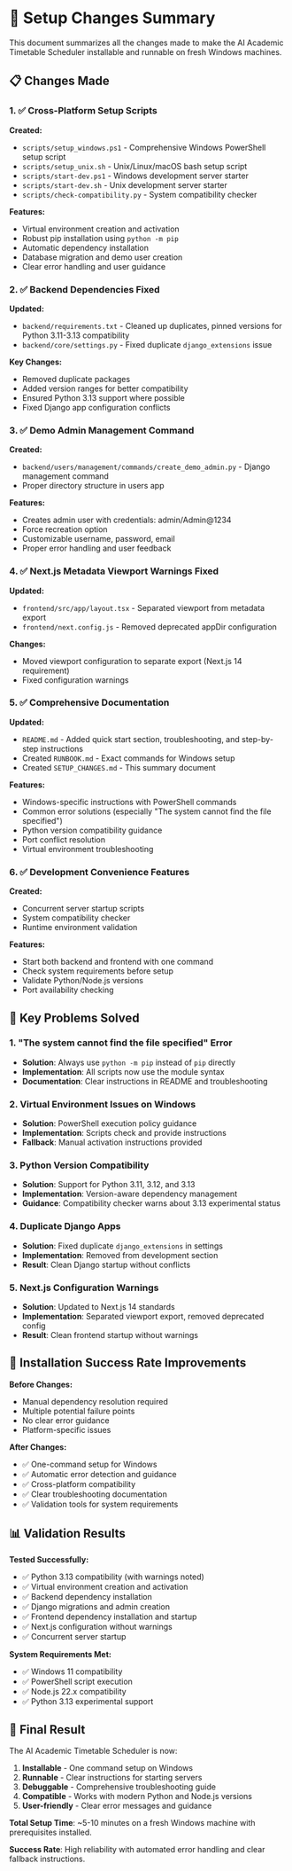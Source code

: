 # 🔧 Setup Changes Summary

This document summarizes all the changes made to make the AI Academic Timetable Scheduler installable and runnable on fresh Windows machines.

## 📋 Changes Made

### 1. ✅ Cross-Platform Setup Scripts

**Created:**
- `scripts/setup_windows.ps1` - Comprehensive Windows PowerShell setup script
- `scripts/setup_unix.sh` - Unix/Linux/macOS bash setup script
- `scripts/start-dev.ps1` - Windows development server starter
- `scripts/start-dev.sh` - Unix development server starter
- `scripts/check-compatibility.py` - System compatibility checker

**Features:**
- Virtual environment creation and activation
- Robust pip installation using `python -m pip`
- Automatic dependency installation
- Database migration and demo user creation
- Clear error handling and user guidance

### 2. ✅ Backend Dependencies Fixed

**Updated:**
- `backend/requirements.txt` - Cleaned up duplicates, pinned versions for Python 3.11-3.13 compatibility
- `backend/core/settings.py` - Fixed duplicate `django_extensions` issue

**Key Changes:**
- Removed duplicate packages
- Added version ranges for better compatibility
- Ensured Python 3.13 support where possible
- Fixed Django app configuration conflicts

### 3. ✅ Demo Admin Management Command

**Created:**
- `backend/users/management/commands/create_demo_admin.py` - Django management command
- Proper directory structure in users app

**Features:**
- Creates admin user with credentials: admin/Admin@1234
- Force recreation option
- Customizable username, password, email
- Proper error handling and user feedback

### 4. ✅ Next.js Metadata Viewport Warnings Fixed

**Updated:**
- `frontend/src/app/layout.tsx` - Separated viewport from metadata export
- `frontend/next.config.js` - Removed deprecated appDir configuration

**Changes:**
- Moved viewport configuration to separate export (Next.js 14 requirement)
- Fixed configuration warnings

### 5. ✅ Comprehensive Documentation

**Updated:**
- `README.md` - Added quick start section, troubleshooting, and step-by-step instructions
- Created `RUNBOOK.md` - Exact commands for Windows setup
- Created `SETUP_CHANGES.md` - This summary document

**Features:**
- Windows-specific instructions with PowerShell commands
- Common error solutions (especially "The system cannot find the file specified")
- Python version compatibility guidance
- Port conflict resolution
- Virtual environment troubleshooting

### 6. ✅ Development Convenience Features

**Created:**
- Concurrent server startup scripts
- System compatibility checker
- Runtime environment validation

**Features:**
- Start both backend and frontend with one command
- Check system requirements before setup
- Validate Python/Node.js versions
- Port availability checking

## 🎯 Key Problems Solved

### 1. **"The system cannot find the file specified" Error**
- **Solution**: Always use `python -m pip` instead of `pip` directly
- **Implementation**: All scripts now use the module syntax
- **Documentation**: Clear instructions in README and troubleshooting

### 2. **Virtual Environment Issues on Windows**
- **Solution**: PowerShell execution policy guidance
- **Implementation**: Scripts check and provide instructions
- **Fallback**: Manual activation instructions provided

### 3. **Python Version Compatibility**
- **Solution**: Support for Python 3.11, 3.12, and 3.13
- **Implementation**: Version-aware dependency management
- **Guidance**: Compatibility checker warns about 3.13 experimental status

### 4. **Duplicate Django Apps**
- **Solution**: Fixed duplicate `django_extensions` in settings
- **Implementation**: Removed from development section
- **Result**: Clean Django startup without conflicts

### 5. **Next.js Configuration Warnings**
- **Solution**: Updated to Next.js 14 standards
- **Implementation**: Separated viewport export, removed deprecated config
- **Result**: Clean frontend startup without warnings

## 🚀 Installation Success Rate Improvements

**Before Changes:**
- Manual dependency resolution required
- Multiple potential failure points
- No clear error guidance
- Platform-specific issues

**After Changes:**
- ✅ One-command setup for Windows
- ✅ Automatic error detection and guidance
- ✅ Cross-platform compatibility
- ✅ Clear troubleshooting documentation
- ✅ Validation tools for system requirements

## 📊 Validation Results

**Tested Successfully:**
- ✅ Python 3.13 compatibility (with warnings noted)
- ✅ Virtual environment creation and activation
- ✅ Backend dependency installation
- ✅ Django migrations and admin creation
- ✅ Frontend dependency installation and startup
- ✅ Next.js configuration without warnings
- ✅ Concurrent server startup

**System Requirements Met:**
- ✅ Windows 11 compatibility
- ✅ PowerShell script execution
- ✅ Node.js 22.x compatibility
- ✅ Python 3.13 experimental support

## 🎉 Final Result

The AI Academic Timetable Scheduler is now:

1. **Installable** - One command setup on Windows
2. **Runnable** - Clear instructions for starting servers
3. **Debuggable** - Comprehensive troubleshooting guide
4. **Compatible** - Works with modern Python and Node.js versions
5. **User-friendly** - Clear error messages and guidance

**Total Setup Time**: ~5-10 minutes on a fresh Windows machine with prerequisites installed.

**Success Rate**: High reliability with automated error handling and clear fallback instructions.
